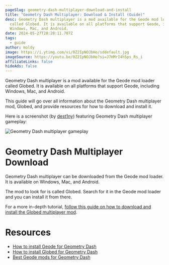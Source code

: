 ```yaml
---
pageSlug: geometry-dash-multiplayer-download-and-install
title: "Geometry Dash Multiplayer: Download & Install (Guide)"
desc: Geometry Dash multiplayer is a mod available for the Geode mod loader
  called Globed. It is available on all platforms that support Geode, including
  Windows, Mac, and Android.
date: 2024-05-27T20:28:11.707Z
tags:
  - guide
author: moldy
image: https://i.ytimg.com/vi/0Z2IpNOJbHo/sddefault.jpg
imageSource: https://youtu.be/0Z2IpNOJbHo?si=J7HMrI4h5ps_Rs_i
affiliateLinks: false
hideAds: false
---
```

Geometry Dash multiplayer is a mod available for the Geode mod loader called Globed. It is available on all platforms that support Geode, including Windows, Mac, and Android.

This guide will go over all information about the Geometry Dash multiplayer mod, Globed, and provide resources for how to download and install it.

Here is a screenshot (by [dest1ny](https://youtu.be/mLvaB2d_z8A?si=h67cmiY8vTfNKxwk)) featuring Geometry Dash multiplayer gameplay:

![Geometry Dash multiplayer gameplay](https://i.ytimg.com/vi/mLvaB2d_z8A/maxresdefault.jpg)

# Geometry Dash Multiplayer Download

Geometry Dash multiplayer can be downloaded from the Geode mod loader. It is available on Windows, Mac, and Android.

The mod to look for is called Globed. Search for it in the Geode mod loader and you can install it from there.

For a more in-depth tutorial, [follow this guide on how to download and install the Globed multiplayer mod](/posts/geometry-dash-multiplayer-how-to-download-and-install/).

# Resources

- [How to install Geode for Geometry Dash](/posts/geometry-dash-geode-how-to-download-and-install/)
- [How to install Globed for Geometry Dash](/posts/geometry-dash-multiplayer-how-to-download-and-install/)
- [Best Geode mods for Geometry Dash](/posts/best-geometry-dash-mods-for-geode/)